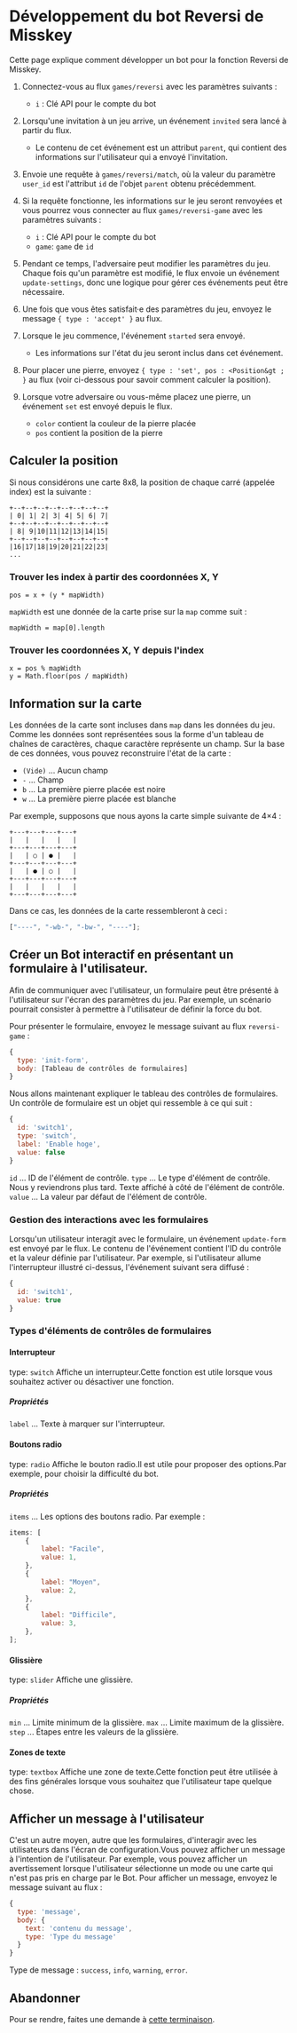 # Développement du bot Reversi de Misskey

Cette page explique comment développer un bot pour la fonction Reversi de Misskey.

1. Connectez-vous au flux `games/reversi` avec les paramètres suivants :

   - `i` : Clé API pour le compte du bot

2. Lorsqu'une invitation à un jeu arrive, un événement `invited` sera lancé à partir du flux.

   - Le contenu de cet événement est un attribut `parent`, qui contient des informations sur l'utilisateur qui a envoyé l'invitation.

3. Envoie une requête à `games/reversi/match`, où la valeur du paramètre `user_id` est l'attribut `id` de l'objet `parent` obtenu précédemment.

4. Si la requête fonctionne, les informations sur le jeu seront renvoyées et vous pourrez vous connecter au flux `games/reversi-game` avec les paramètres suivants :

   - `i` : Clé API pour le compte du bot
   - `game`: `game` de `id`

5. Pendant ce temps, l'adversaire peut modifier les paramètres du jeu. Chaque fois qu'un paramètre est modifié, le flux envoie un événement `update-settings`, donc une logique pour gérer ces événements peut être nécessaire.

6. Une fois que vous êtes satisfait·e des paramètres du jeu, envoyez le message `{ type : 'accept' }` au flux.

7. Lorsque le jeu commence, l'événement `started` sera envoyé.

   - Les informations sur l'état du jeu seront inclus dans cet événement.

8. Pour placer une pierre, envoyez `{ type : 'set', pos : <Position&gt ; }` au flux (voir ci-dessous pour savoir comment calculer la position).

9. Lorsque votre adversaire ou vous-même placez une pierre, un événement `set` est envoyé depuis le flux.
   - `color` contient la couleur de la pierre placée
   - `pos` contient la position de la pierre

## Calculer la position

Si nous considérons une carte 8x8, la position de chaque carré (appelée index) est la suivante :

```
+--+--+--+--+--+--+--+--+
| 0| 1| 2| 3| 4| 5| 6| 7|
+--+--+--+--+--+--+--+--+
| 8| 9|10|11|12|13|14|15|
+--+--+--+--+--+--+--+--+
|16|17|18|19|20|21|22|23|
...
```

### Trouver les index à partir des coordonnées X, Y

```
pos = x + (y * mapWidth)
```

`mapWidth` est une donnée de la carte prise sur la `map` comme suit :

```
mapWidth = map[0].length
```

### Trouver les coordonnées X, Y depuis l'index

```
x = pos % mapWidth
y = Math.floor(pos / mapWidth)
```

## Information sur la carte

Les données de la carte sont incluses dans `map` dans les données du jeu. Comme les données sont représentées sous la forme d'un tableau de chaînes de caractères, chaque caractère représente un champ. Sur la base de ces données, vous pouvez reconstruire l'état de la carte :

- `(Vide)` ... Aucun champ
- `-` ... Champ
- `b` ... La première pierre placée est noire
- `w` ... La première pierre placée est blanche

Par exemple, supposons que nous ayons la carte simple suivante de 4×4 :

```text
+---+---+---+---+
|   |   |   |   |
+---+---+---+---+
|   | ○ | ● |   |
+---+---+---+---+
|   | ● | ○ |   |
+---+---+---+---+
|   |   |   |   |
+---+---+---+---+
```

Dans ce cas, les données de la carte ressembleront à ceci :

```javascript
["----", "-wb-", "-bw-", "----"];
```

## Créer un Bot interactif en présentant un formulaire à l'utilisateur.

Afin de communiquer avec l'utilisateur, un formulaire peut être présenté à l'utilisateur sur l'écran des paramètres du jeu. Par exemple, un scénario pourrait consister à permettre à l'utilisateur de définir la force du bot.

Pour présenter le formulaire, envoyez le message suivant au flux `reversi-game` :

```javascript
{
  type: 'init-form',
  body: [Tableau de contrôles de formulaires]
}
```

Nous allons maintenant expliquer le tableau des contrôles de formulaires. Un contrôle de formulaire est un objet qui ressemble à ce qui suit :

```javascript
{
  id: 'switch1',
  type: 'switch',
  label: 'Enable hoge',
  value: false
}
```

`id` ... ID de l'élément de contrôle. `type` ... Le type d'élément de contrôle. Nous y reviendrons plus tard. Texte affiché à côté de l'élément de contrôle. `value` ... La valeur par défaut de l'élément de contrôle.

### Gestion des interactions avec les formulaires

Lorsqu'un utilisateur interagit avec le formulaire, un événement `update-form` est envoyé par le flux. Le contenu de l'événement contient l'ID du contrôle et la valeur définie par l'utilisateur. Par exemple, si l'utilisateur allume l'interrupteur illustré ci-dessus, l'événement suivant sera diffusé :

```javascript
{
  id: 'switch1',
  value: true
}
```

### Types d'éléments de contrôles de formulaires

#### Interrupteur

type: `switch` Affiche un interrupteur.Cette fonction est utile lorsque vous souhaitez activer ou désactiver une fonction.

##### Propriétés

`label` ... Texte à marquer sur l'interrupteur.

#### Boutons radio

type: `radio` Affiche le bouton radio.Il est utile pour proposer des options.Par exemple, pour choisir la difficulté du bot.

##### Propriétés

`items` ... Les options des boutons radio. Par exemple :

```javascript
items: [
	{
		label: "Facile",
		value: 1,
	},
	{
		label: "Moyen",
		value: 2,
	},
	{
		label: "Difficile",
		value: 3,
	},
];
```

#### Glissière

type: `slider` Affiche une glissière.

##### Propriétés

`min` ... Limite minimum de la glissière. `max` ... Limite maximum de la glissière. `step` ... Étapes entre les valeurs de la glissière.

#### Zones de texte

type: `textbox` Affiche une zone de texte.Cette fonction peut être utilisée à des fins générales lorsque vous souhaitez que l'utilisateur tape quelque chose.

## Afficher un message à l'utilisateur

C'est un autre moyen, autre que les formulaires, d'interagir avec les utilisateurs dans l'écran de configuration.Vous pouvez afficher un message à l'intention de l'utilisateur. Par exemple, vous pouvez afficher un avertissement lorsque l'utilisateur sélectionne un mode ou une carte qui n'est pas pris en charge par le Bot. Pour afficher un message, envoyez le message suivant au flux :

```javascript
{
  type: 'message',
  body: {
    text: 'contenu du message',
    type: 'Type du message'
  }
}
```

Type de message : `success`, `info`, `warning`, `error`.

## Abandonner

Pour se rendre, faites une demande à <a href="./api/endpoints/games/reversi/games/surrender">cette terminaison</a>.
